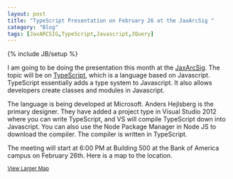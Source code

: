 ```yaml
---
layout: post
title: "TypeScript Presentation on February 26 at the JaxArcSig "
category: "Blog"
tags: [JaxARCSIG,TypeScript,Javascript,JQuery]
---
```

{% include JB/setup %}

I am going to be doing the presentation this month at the [JaxArcSig](http://www.meetup.com/JaxArcSIG/events/100991602/ "JaxArcSig"). The topic will be on [TypeScript](http://www.typescriptlang.org/ "TypeScript"), which is a language based on Javascript. TypeScript essentially adds a type system to Javascript. It also allows developers create classes and modules in Javascript.

The language is being developed at Microsoft. Anders Hejlsberg is the primary designer. They have added a project type in Visual Studio 2012 where you can write TypeScript, and VS will compile TypeScript down into Javascript. You can also use the Node Package Manager in Node JS to download the compiler. The compiler is written in TypeScript.

The meeting will start at 6:00 PM at Building 500 at the Bank of America campus on February 26th. Here is a map to the location.

<small>[View Larger Map](https://maps.google.com/maps?q=9000+Southside+Blvd.,+Jacksonville,+FL&ie=UTF8&hq=&hnear=9000+Southside+Blvd,+Jacksonville,+Duval,+Florida+32256&t=m&z=14&ll=30.195177,-81.554036&source=embed)</small>